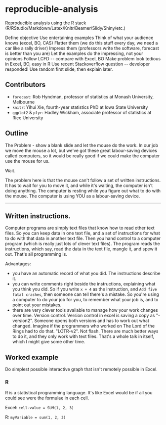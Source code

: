 reproducible-analysis
=====================

Reproducible analysis using the R stack (R/RStudio/Markdown/Latex/Knitr/Beamer/Slidy/Shiny/etc.)

Define objective
Use entertaining examples
Think of what your audience knows (excel, BO, CAS)
Flatter them (we do this stuff every day, we need a car like a rally driver)
Impress them (professors write the software, forecast is better than you are)
Let the examples do the impressing, not your opinions
Follow LCFD -- compare with Excel, BO
Make problem look tedious in Excel, BO, easy in R
Use recent Stackoverflow question -- developer responded!
Use random first slide, then explain later.

Contributors
------------
* `forecast`: Rob Hyndman, professor of statistics at Monash University, Melbourne
* `knitr`: Yihui Xie, fourth-year statistics PhD at Iowa State University
* `ggplot2` & `plyr`: Hadley Wickham, associate professor of statistics at Rice University

Outline
-------
The Problem - show a blank slide and let the mouse do the work.
In our job we move the mouse a lot, but we've got these great labour-saving devices called computers, so it would be really good if we could make the computer use the mouse for us.

Wait.

The problem here is that the mouse can't follow a set of written instructions.  It has to wait for you to move it, and while it's waiting, the computer isn't doing anything.  The computer is resting while you figure out what to do with the mouse.  The computer is using YOU as a labour-saving device.

---
## Written instructions.

Computer programs are simply text files that know how to read other text files.  So you can keep data in one text file, and a set of instructions for what to do with that data in another text file.  Then you hand control to a computer program (which is really just lots of clever text files).  The program reads the instructions, which say, read the data in the text file, mangle it, and spew it out.  That's all programming is.

Advantages:
* you have an automatic record of what you did. The instructions describe it.
* you can write comments right beside the instructions, explaining what you think you did.  So if you write `x + 4` as the instruction, and `Add five fatal crashes`, then someone can tell there's a mistake.  So you're using a computer to do your job for you, to remember what your job is, and to point out your mistakes.
* there are very clever tools available to manage how your work changes over time.  Version control.  Version control in excel is saving a copy as "-version2".  Someone opens both versions and has to work out what changed.  Imagine if the programmers who worked on The Lord of the Rings had to do that.  "LOTR-v2".  Not flash.  There are much better ways to do it, and they only work with text files.  That's a whole talk in itself, which I might give some other time.

## Worked example
Do simplest possible interactive graph that isn't remotely possible in Excel.

### R
R is a statistical programming language.  It's like Excel would be if all you could see were the formulae in each cell.

Excel: `cell-value = SUM(1, 2, 3)`
  
R: `myVariable = sum(1, 2, 3)`
